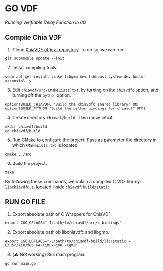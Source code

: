 # GO VDF
*Running Verifiable Delay Function in GO*

## Compile Chia VDF
1. Clone [ChiaVDF official repostory](https://github.com/Chia-Network/chiavdf.git). To do so, we can run:
```
git submodule update --init
```

2. Install compiling tools.
```
sudo apt-get install cmake libgmp-dev libboost-system-dev build-essential -y
```

3. Edit `chiavdf/src/CMakeLists.txt`, by turning on the `chiavdfc` option, and turning off the `python` option.
```
option(BUILD_CHIAVDFC "Build the chiavdfc shared library" ON)
option(BUILD_PYTHON "Build the python bindings for chiavdf" OFF)
```

4. Create directory `chiavdf/build`. Then move into it.
```
mkdir chiavdf/build
cd chiavdf/build
```

5. Run CMake to configure the project. Pass as parameter the directory in which `CMakeLists.txt` is located.
```
cmake ../src
```

6. Build the project.
```
make
```

By following these commands, we obtain a compiled C VDF library: `libchiavdfc.a`, located inside `chiavdf/build/static`.

## RUN GO FILE
1. Export absolute path of C Wrappers for ChiaVDF.
```
export CGO_CFLAGS="-I/path/to/chiavdf/src/c_bindings"
```

2. Export absolute path ob libchiavdfc and libgmp.
```
export CGO_LDFLAGS="-L/path/to/chiavdf/build/lib/static -L/usr/lib/x86_64-linux-gnu -lgmp"
```

3. (⚠️ Not working) Run main program.
```
go run main.go
```
